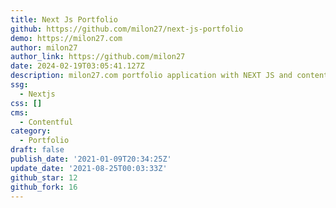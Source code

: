 ```yaml
---
title: Next Js Portfolio
github: https://github.com/milon27/next-js-portfolio
demo: https://milon27.com
author: milon27
author_link: https://github.com/milon27
date: 2024-02-19T03:05:41.127Z
description: milon27.com portfolio application with NEXT JS and contentful
ssg:
  - Nextjs
css: []
cms:
  - Contentful
category:
  - Portfolio
draft: false
publish_date: '2021-01-09T20:34:25Z'
update_date: '2021-08-25T00:03:33Z'
github_star: 12
github_fork: 16
---
```

